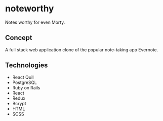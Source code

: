 # noteworthy
Notes worthy for even Morty.

## Concept
A full stack web application clone of the popular note-taking app Evernote. 

## Technologies
- React Quill
- PostgreSQL
- Ruby on Rails
- React
- Redux
- Bcrypt
- HTML
- SCSS
